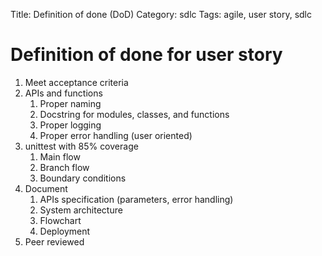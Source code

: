 Title: Definition of done (DoD)
Category: sdlc
Tags: agile, user story, sdlc

# Definition of done for user story

1. Meet acceptance criteria
1. APIs and functions
    1. Proper naming
    1. Docstring for modules, classes, and functions
    1. Proper logging
    1. Proper error handling (user oriented)
1. unittest with 85% coverage
    1. Main flow
    1. Branch flow
    1. Boundary conditions
1. Document
    1. APIs specification (parameters, error handling)
    1. System architecture
    1. Flowchart
    1. Deployment
1. Peer reviewed
